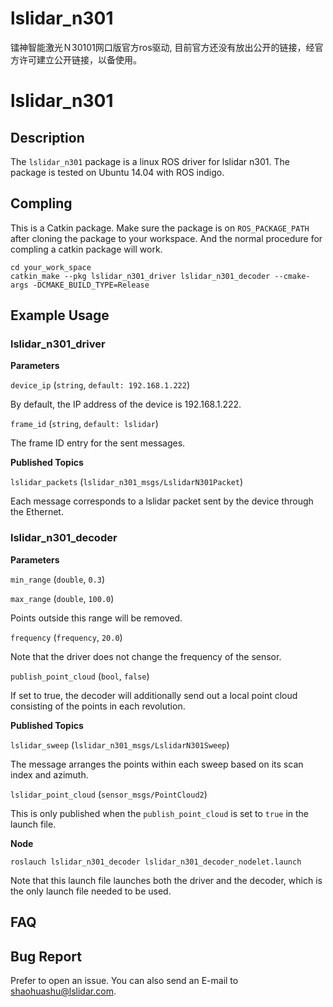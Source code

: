 # lslidar_n301
镭神智能激光Ｎ30101网口版官方ros驱动, 目前官方还没有放出公开的链接，经官方许可建立公开链接，以备使用。

# lslidar_n301

## Description
The `lslidar_n301` package is a linux ROS driver for lslidar n301.
The package is tested on Ubuntu 14.04 with ROS indigo.

## Compling
This is a Catkin package. Make sure the package is on `ROS_PACKAGE_PATH` after cloning the package to your workspace. And the normal procedure for compling a catkin package will work.

```
cd your_work_space
catkin_make --pkg lslidar_n301_driver lslidar_n301_decoder --cmake-args -DCMAKE_BUILD_TYPE=Release
```

## Example Usage

### lslidar_n301_driver

**Parameters**

`device_ip` (`string`, `default: 192.168.1.222`)

By default, the IP address of the device is 192.168.1.222.

`frame_id` (`string`, `default: lslidar`)

The frame ID entry for the sent messages.

**Published Topics**

`lslidar_packets` (`lslidar_n301_msgs/LslidarN301Packet`)

Each message corresponds to a lslidar packet sent by the device through the Ethernet.

### lslidar_n301_decoder

**Parameters**

`min_range` (`double`, `0.3`)

`max_range` (`double`, `100.0`)

Points outside this range will be removed.

`frequency` (`frequency`, `20.0`)

Note that the driver does not change the frequency of the sensor. 

`publish_point_cloud` (`bool`, `false`)

If set to true, the decoder will additionally send out a local point cloud consisting of the points in each revolution.

**Published Topics**

`lslidar_sweep` (`lslidar_n301_msgs/LslidarN301Sweep`)

The message arranges the points within each sweep based on its scan index and azimuth.

`lslidar_point_cloud` (`sensor_msgs/PointCloud2`)

This is only published when the `publish_point_cloud` is set to `true` in the launch file.

**Node**

```
roslauch lslidar_n301_decoder lslidar_n301_decoder_nodelet.launch
```

Note that this launch file launches both the driver and the decoder, which is the only launch file needed to be used.


## FAQ


## Bug Report

Prefer to open an issue. You can also send an E-mail to shaohuashu@lslidar.com.
